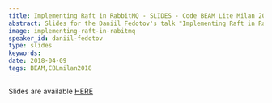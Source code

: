 ```yaml
---
title: Implementing Raft in RabbitMQ - SLIDES - Code BEAM Lite Milan 2018
abstract: Slides for the Daniil Fedotov's talk "Implementing Raft in RabbitMQ" - Code BEAM Lite Milan 2018
image: implementing-raft-in-rabitmq
speaker_id: daniil-fedotov
type: slides
keywords: 
date: 2018-04-09
tags: BEAM,CBLmilan2018
---
```

Slides are available&nbsp;<a href="/uploads/media/default/0001/01/f71a2e0b46e911eb537bdf8382da3c4182a25e9d.pdf" target="_blank">HERE</a>
